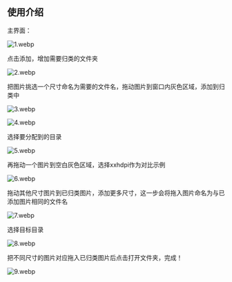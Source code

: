 ## 使用介绍

主界面：

![1.webp](https://raw.githubusercontent.com/long-zhengyi/MyPics/main/ReadMe_ARIC/1.webp)

点击添加，增加需要归类的文件夹

![2.webp](https://raw.githubusercontent.com/long-zhengyi/MyPics/main/ReadMe_ARIC/2.webp)

把图片挑选一个尺寸命名为需要的文件名，拖动图片到窗口内灰色区域，添加到归类中

![3.webp](https://raw.githubusercontent.com/long-zhengyi/MyPics/main/ReadMe_ARIC/3.webp)

![4.webp](https://raw.githubusercontent.com/long-zhengyi/MyPics/main/ReadMe_ARIC/4.webp)

选择要分配到的目录

![5.webp](https://raw.githubusercontent.com/long-zhengyi/MyPics/main/ReadMe_ARIC/5.webp)

再拖动一个图片到空白灰色区域，选择xxhdpi作为对比示例

![6.webp](https://raw.githubusercontent.com/long-zhengyi/MyPics/main/ReadMe_ARIC/6.webp)

拖动其他尺寸图片到已归类图片，添加更多尺寸，这一步会将拖入图片命名为与已添加图片相同的文件名

![7.webp](https://raw.githubusercontent.com/long-zhengyi/MyPics/main/ReadMe_ARIC/7.webp)

选择目标目录

![8.webp](https://raw.githubusercontent.com/long-zhengyi/MyPics/main/ReadMe_ARIC/8.webp)

把不同尺寸的图片对应拖入已归类图片后点击打开文件夹，完成！

![9.webp](https://raw.githubusercontent.com/long-zhengyi/MyPics/main/ReadMe_ARIC/9.webp)
